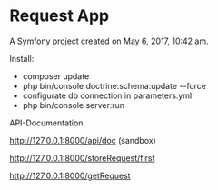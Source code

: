 Request App
=========

A Symfony project created on May 6, 2017, 10:42 am.

Install:
- composer update
- php bin/console doctrine:schema:update --force
- configurate db connection in parameters.yml
- php bin/console server:run


API-Documentation

http://127.0.0.1:8000/api/doc   (sandbox)

http://127.0.0.1:8000/storeRequest/first

http://127.0.0.1:8000/getRequest
